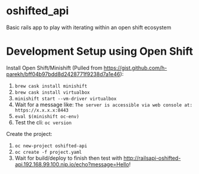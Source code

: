 # oshifted_api
Basic rails app to play with iterating within an open shift ecosystem


# Development Setup using Open Shift

Install Open Shift/Minishift (Pulled from https://gist.github.com/h-parekh/bff04b97bdd8d2428771f9238d7a1e46):
1. `brew cask install minishift`
1. `brew cask install virtualbox`
1. `minishift start --vm-driver virtualbox`
1. Wait for a message like: `The server is accessible via web console at: https://x.x.x.x:8443`
1. `eval $(minishift oc-env)`
1. Test the cli: `oc version`

Create the project:
1. `oc new-project oshifted-api`
1. `oc create -f project.yaml`
1. Wait for build/deploy to finish then test with http://railsapi-oshifted-api.192.168.99.100.nip.io/echo?message=Hello!
